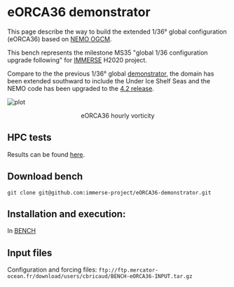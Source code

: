 # eORCA36 demonstrator

This page describe the way to build the extended 1/36° global configuration (eORCA36) based on  [NEMO OGCM](https://www.nemo-ocean.eu/).

This bench represents the milestone MS35 "global 1/36 configuration upgrade following" for [IMMERSE](http://immerse-ocean.eu/) H2020 project.

Compare to the the previous 1/36° global [demonstrator](https://github.com/immerse-project/ORCA36-demonstrator/), the domain has been extended southward to include the Under Ice Shelf Seas and the NEMO code has been upgraded to the [4.2 release](https://forge.nemo-ocean.eu/nemo/nemo/-/blob/4.2.0/README.rst).

![plot](https://github.com/immerse-project/eORCA36-demonstrator/blob/main/figs/socurloverf_ORCA36-T426_ALL_2016-10-08_00_seismic_1.png)<br>
<p align = "center">
eORCA36 hourly vorticity
</p>

## HPC tests

Results can be found [here](https://github.com/immerse-project/eORCA36-demonstrator/blob/main/doc/IMMERSE_MS35.pdf).

## Download bench

`git clone git@github.com:immerse-project/eORCA36-demonstrator.git`

## Installation and execution:

In [BENCH](https://github.com/immerse-project/eORCA36-demonstrator/blob/main/BENCH)


## Input files

Configuration and forcing files: ``` ftp://ftp.mercator-ocean.fr/download/users/cbricaud/BENCH-eORCA36-INPUT.tar.gz ```


